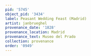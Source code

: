 ```yaml
---
pid: '5745'
object_pid: '3434'
label: Peasant Wedding Feast (Madrid)
artist: janbrueghel
provenance_date: '1828'
provenance_location: Madrid
provenance_text: Museo del Prado
collection: provenance
order: '0949'
---
```

